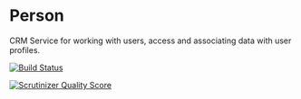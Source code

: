 Person
======

CRM Service for working with users, access and associating data with user profiles.

[![Build Status](https://travis-ci.org/Opine-Org/Person.png?branch=master)](https://travis-ci.org/Opine-Org/Person)

[![Scrutinizer Quality Score](https://scrutinizer-ci.com/g/Opine-Org/Person/badges/quality-score.png?s=f41a50edb79654a77129fb15bbff9eebf5d85245)](https://scrutinizer-ci.com/g/Opine-Org/Person/)
